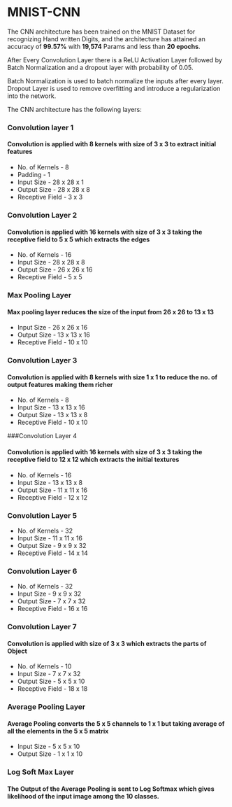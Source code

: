 # MNIST-CNN

The CNN architecture has been trained on the MNIST Dataset for recognizing Hand written Digits, and the architecture has attained an accuracy of **99.57%** with **19,574** Params and less than **20 epochs**.

After Every Convolution Layer there is a ReLU Activation Layer followed by Batch Normalization and a dropout layer with probability of 0.05. 

Batch Normalization is used to batch normalize the inputs after every layer.
Dropout Layer is used to remove overfitting and introduce a regularization into the network.

The CNN architecture has the following layers:

### Convolution layer 1 
#### Convolution is applied with 8 kernels with size of 3 x 3 to extract initial features
 - No. of Kernels - 8
 - Padding - 1
 - Input Size - 28 x 28 x 1 
 - Output Size - 28 x 28 x 8 
 - Receptive Field - 3 x 3
  
### Convolution Layer 2 
#### Convolution is applied with 16 kernels with size of 3 x 3 taking the receptive field to 5 x 5 which extracts the edges
  - No. of Kernels - 16
  - Input Size - 28 x 28 x 8
  - Output Size - 26 x 26 x 16
  - Receptive Field - 5 x 5

### Max Pooling Layer
#### Max pooling layer reduces the size of the input from 26 x 26 to 13 x 13
  - Input Size - 26 x 26 x 16
  - Output Size - 13 x 13 x 16
  - Receptive Field - 10 x 10

### Convolution Layer 3
#### Convolution is applied with 8 kernels with size 1 x 1 to reduce the no. of output features making them richer 
  - No. of Kernels - 8
  - Input Size - 13 x 13 x 16
  - Output Size - 13 x 13 x 8
  - Receptive Field - 10 x 10

###Convolution Layer 4 
#### Convolution is applied with 16 kernels with size of 3 x 3 taking the receptive field to 12 x 12 which extracts the initial textures
  - No. of Kernels - 16
  - Input Size - 13 x 13 x 8
  - Output Size - 11 x 11 x 16
  - Receptive Field - 12 x 12

### Convolution Layer 5
  - No. of Kernels - 32
  - Input Size - 11 x 11 x 16
  - Output Size - 9 x 9 x 32
  - Receptive Field - 14 x 14

### Convolution Layer 6
  - No. of Kernels - 32
  - Input Size - 9 x 9 x 32
  - Output Size - 7 x 7 x 32
  - Receptive Field - 16 x 16

### Convolution Layer 7
#### Convolution is applied with size of 3 x 3 which extracts the parts of Object 
  - No. of Kernels - 10
  - Input Size - 7 x 7 x 32
  - Output Size - 5 x 5 x 10
  - Receptive Field - 18 x 18

### Average Pooling Layer 
#### Average Pooling converts the 5 x 5 channels to 1 x 1 but taking average of all the elements in the 5 x 5 matrix
  - Input Size - 5 x 5 x 10
  - Output Size - 1 x 1 x 10

### Log Soft Max Layer
#### The Output of the Average Pooling is sent to Log Softmax which gives likelihood of the input image among the 10 classes.
